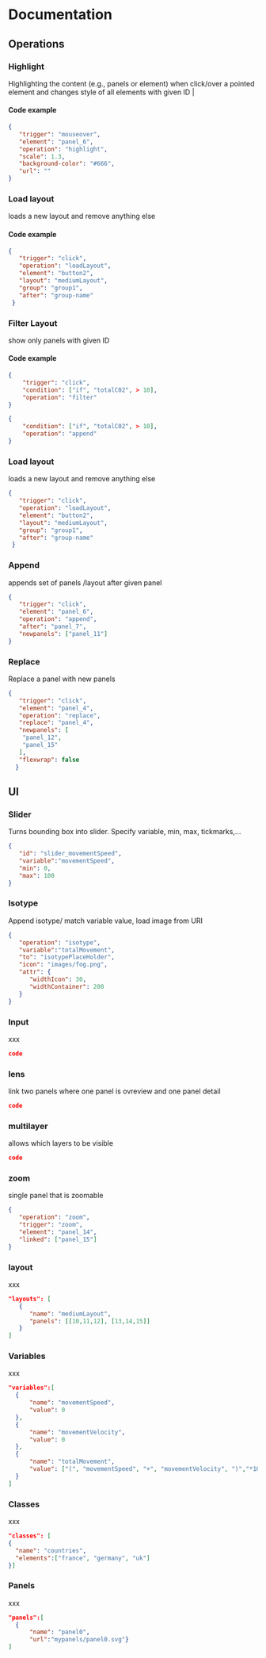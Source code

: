 # Documentation 

## Operations

### Highlight

Highlighting the content (e.g., panels or element) when click/over a pointed element and changes style of all elements with given ID |

#### Code example
```json
{
   "trigger": "mouseover",   
   "element": "panel_6",
   "operation": "highlight",
   "scale": 1.3,
   "background-color": "#666",
   "url": ""
}
```
### Load layout
loads a new layout and remove anything else
#### Code example
```json
{ 
   "trigger": "click",
   "operation": "loadLayout",
   "element": "button2",
   "layout": "mediumLayout",
   "group": "group1",
   "after": "group-name"
 }
```
 
 ### Filter Layout
 show only panels with given ID
 #### Code example
```json
{ 
    "trigger": "click",    
    "condition": ["if", "totalC02", > 10],
    "operation": "filter"
}
```
```json
{   
    "condition": ["if", "totalC02", > 10],
    "operation": "append"
}
```
### Load layout
loads a new layout and remove anything else
```json
{ 
   "trigger": "click",
   "operation": "loadLayout",
   "element": "button2",
   "layout": "mediumLayout",
   "group": "group1",
   "after": "group-name"
 }
```
 ### Append
 appends set of panels /layout after given panel
```json
{
   "trigger": "click",
   "element": "panel_6",
   "operation": "append",
   "after": "panel_7",
   "newpanels": ["panel_11"]
}
```
### Replace
Replace a panel with new panels
```json
{
   "trigger": "click",
   "element": "panel_4",
   "operation": "replace",
   "replace": "panel_4",
   "newpanels": [
    "panel_12",
    "panel_15"
   ],
   "flexwrap": false
  }
```
## UI

### Slider
Turns bounding box into slider. Specify variable, min, max, tickmarks,... 
```json
{ 
   "id": "slider_movementSpeed", 
   "variable":"movementSpeed",
   "min": 0,   
   "max": 100  
}
```

### Isotype
Append isotype/ match variable value, load image from URI
```json
{
   "operation": "isotype", 
   "variable":"totalMovement",
   "to": "isotypePlaceHolder",
   "icon": "images/fog.png",
   "attr": {
      "widthIcon": 30, 
      "widthContainer": 200
   }
}
```
### Input
xxx
```json
code
```
### lens
link two panels where one panel is ovreview and one panel detail

```json
code
```
### multilayer
allows which layers to be visible

```json
code
```
### zoom 
single panel that is zoomable
```json
{
   "operation": "zoom", 
   "trigger": "zoom",
   "element": "panel_14",
   "linked": ["panel_15"]
}
```
### layout
xxx
```json
"layouts": [
   {
      "name": "mediumLayout",
      "panels": [[10,11,12], [13,14,15]]
   }
]
```
### Variables
xxx
```json
"variables":[
  {
      "name": "movementSpeed", 
      "value": 0 
  },
  {
      "name": "movementVelocity", 
      "value": 0 
  },
  {
      "name": "totalMovement", 
      "value": ["(", "movementSpeed", "+", "movementVelocity", ")","*10"]
  }
]
```

### Classes
xxx
```json
"classes": [
{
  "name": "countries",
  "elements":["france", "germany", "uk"]
}]
```
### Panels
xxx
```json
"panels":[
  {
      "name": "panel0",
      "url":"mypanels/panel0.svg"}
]
```

  
